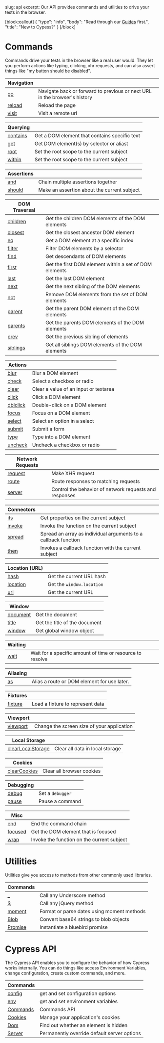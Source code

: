 slug: api
excerpt: Our API provides commands and utilities to drive your tests in the browser.

[block:callout]
{
  "type": "info",
  "body": "Read through our [Guides](https://on.cypress.io/guides/guides) first.",
  "title": "New to Cypess?"
}
[/block]

# Commands

Commands drive your tests in the browser like a real user would. They let you perform actions like typing, clicking, xhr requests, and can also assert things like "my button should be disabled".

| Navigation | |
| -------------------- | -- |
| [go](https://on.cypress.io/api/go) | Navigate back or forward to previous or next URL in the browser's history |
| [reload](https://on.cypress.io/api/reload) | Reload the page |
| [visit](https://on.cypress.io/api/visit) | Visit a remote url |

| Querying | |
| -------------------- | -- |
| [contains](https://on.cypress.io/api/contains) | Get a DOM element that contains specific text |
| [get](https://on.cypress.io/api/get) | Get DOM element(s) by selector or aliast |
| [root](https://on.cypress.io/api/root) | Set the root scope to the current subject |
| [within](https://on.cypress.io/api/within) | Set the root scope to the current subject |

| Assertions | |
| -------------------- | -- |
| [and](https://on.cypress.io/api/and) | Chain multiple assertions together |
| [should](https://on.cypress.io/api/should) | Make an assertion about the current subject |

| DOM Traversal | |
| -------------------- | -- |
| [children](https://on.cypress.io/api/children) | Get the children DOM elements of the DOM elements |
| [closest](https://on.cypress.io/api/closest) | Get the closest ancestor DOM element |
| [eq](https://on.cypress.io/api/eq) | Get a DOM element at a specific index |
| [filter](https://on.cypress.io/api/filter) | Filter DOM elements by a selector |
| [find](https://on.cypress.io/api/find) | Get descendants of DOM elements |
| [first](https://on.cypress.io/api/first) | Get the first DOM element within a set of DOM elements |
| [last](https://on.cypress.io/api/last) | Get the last DOM element |
| [next](https://on.cypress.io/api/next) | Get the next sibling of the DOM elements |
| [not](https://on.cypress.io/api/not) | Remove DOM elements from the set of DOM elements |
| [parent](https://on.cypress.io/api/parent) | Get the parent DOM element of the DOM elements |
| [parents](https://on.cypress.io/api/parents) | Get the parents DOM elements of the DOM elements |
| [prev](https://on.cypress.io/api/prev) | Get the previous sibling of elements |
| [siblings](https://on.cypress.io/api/siblings) | Get all siblings DOM elements of the DOM elements |

| Actions | |
| -------------------- | -- |
| [blur](https://on.cypress.io/api/blur) | Blur a DOM element |
| [check](https://on.cypress.io/api/check) | Select a checkbox or radio |
| [clear](https://on.cypress.io/api/clear) | Clear a value of an input or textarea |
| [click](https://on.cypress.io/api/click) | Click a DOM element |
| [dblclick](https://on.cypress.io/api/dblclick) | Double-click on a DOM element |
| [focus](https://on.cypress.io/api/focus) | Focus on a DOM element |
| [select](https://on.cypress.io/api/select) | Select an option in a select |
| [submit](https://on.cypress.io/api/submit) | Submit a form |
| [type](https://on.cypress.io/api/type) | Type into a DOM element |
| [uncheck](https://on.cypress.io/api/uncheck) | Uncheck a checkbox or radio |

| Network Requests | |
| -------------------- | -- |
| [request](https://on.cypress.io/api/request) | Make XHR request |
| [route](https://on.cypress.io/api/route) | Route responses to matching requests |
| [server](https://on.cypress.io/api/server) | Control the behavior of network requests and responses |

| Connectors | |
| -------------------- | -- |
| [its](https://on.cypress.io/api/its) | Get properties on the current subject |
| [invoke](https://on.cypress.io/api/invoke) | Invoke the function on the current subject |
| [spread](https://on.cypress.io/api/spread) | Spread an array as individual arguments to a callback function |
| [then](https://on.cypress.io/api/then) | Invokes a callback function with the current subject |

| Location (URL) | |
| -------------------- | -- |
| [hash](https://on.cypress.io/api/hash) | Get the current URL hash |
| [location](https://on.cypress.io/api/location) | Get the `window.location` |
| [url](https://on.cypress.io/api/url) | Get the current URL |

| Window | |
| -------------------- | -- |
| [document](https://on.cypress.io/api/document) | Get the document |
| [title](https://on.cypress.io/api/title) | Get the title of the document |
| [window](https://on.cypress.io/api/window) | Get global window object |

| Waiting | |
| -------------------- | -- |
| [wait](https://on.cypress.io/api/wait) | Wait for a specific amount of time or resource to resolve |

| Aliasing | |
| -------------------- | -- |
| [as](https://on.cypress.io/api/as) | Alias a route or DOM element for use later. |

| Fixtures | |
| -------------------- | -- |
| [fixture](https://on.cypress.io/api/fixture) | Load a fixture to represent data |

| Viewport | |
| -------------------- | -- |
| [viewport](https://on.cypress.io/api/viewport) | Change the screen size of your application |

| Local Storage | |
| -------------------- | -- |
| [clearLocalStorage](https://on.cypress.io/api/clearLocalStorage) | Clear all data in local storage |

| Cookies | |
| -------------------- | -- |
| [clearCookies](https://on.cypress.io/api/clearCookies) | Clear all browser cookies |

| Debugging | |
| -------------------- | -- |
| [debug](https://on.cypress.io/api/debug) | Set a `debugger` |
| [pause](https://on.cypress.io/api/pause) | Pause a command |

| Misc | |
| -------------------- | -- |
| [end](https://on.cypress.io/api/end) | End the command chain |
| [focused](https://on.cypress.io/api/focused) | Get the DOM element that is focused |
| [wrap](https://on.cypress.io/api/wrap) | Invoke the function on the current subject |

# Utilities

Utilities give you access to methods from other commonly used libraries.

| Commands | |
| -------------------- | -- |
| [_](https://on.cypress.io/api/cypress-underscore) | Call any Underscore method |
| [$](https://on.cypress.io/api/cypress-jquery) | Call any jQuery method |
| [moment](https://on.cypress.io/api/cypress-moment) | Format or parse dates using moment methods |
| [Blob](https://on.cypress.io/api/cypress-Blob) | Convert base64 strings to blob objects |
| [Promise](https://on.cypress.io/api/cypress-Promise) | Instantiate a bluebird promise |

# Cypress API

The Cypress API enables you to configure the behavior of how Cypress works internally. You can do things like access Environment Variables, change configuration, create custom commands, and more.

| Commands | |
| -------------------- | -- |
| [config](https://on.cypress.io/api/config) | get and set configuration options |
| [env](https://on.cypress.io/api/env) | get and set environment variables |
| [Commands](https://on.cypress.io/api/Commands) | Commands API |
| [Cookies](https://on.cypress.io/api/Cookies) | Manage your application's cookies |
| [Dom](https://on.cypress.io/api/Dom) | Find out whether an element is hidden |
| [Server](https://on.cypress.io/api/api-server) | Permanently override default server options |